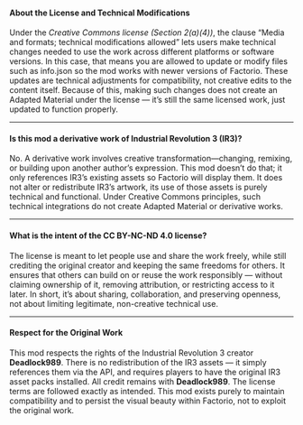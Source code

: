 #### About the License and Technical Modifications

Under the *Creative Commons license (Section 2(a)(4))*, the clause “Media and formats; technical modifications allowed” lets users make technical changes needed to use the work across different platforms or software versions. In this case, that means you are allowed to update or modify files such as info.json so the mod works with newer versions of Factorio. These updates are technical adjustments for compatibility, not creative edits to the content itself. Because of this, making such changes does not create an Adapted Material under the license — it’s still the same licensed work, just updated to function properly.

---

#### Is this mod a derivative work of Industrial Revolution 3 (IR3)?

No. A derivative work involves creative transformation—changing, remixing, or building upon another author’s expression. This mod doesn’t do that; it only references IR3’s existing assets so Factorio will display them. It does not alter or redistribute IR3’s artwork, its use of those assets is purely technical and functional. Under Creative Commons principles, such technical integrations do not create Adapted Material or derivative works.

---

#### What is the intent of the CC BY-NC-ND 4.0 license?

The license is meant to let people use and share the work freely, while still crediting the original creator and keeping the same freedoms for others. It ensures that others can build on or reuse the work responsibly — without claiming ownership of it, removing attribution, or restricting access to it later. In short, it’s about sharing, collaboration, and preserving openness, not about limiting legitimate, non-creative technical use.

---

#### Respect for the Original Work

This mod respects the rights of the Industrial Revolution 3 creator **Deadlock989**. There is no redistribution of the IR3 assets — it simply references them via the API, and requires players to have the original IR3 asset packs installed. All credit remains with **Deadlock989**. The license terms are followed exactly as intended. This mod exists purely to maintain compatibility and to persist the visual beauty within Factorio, not to exploit the original work.
